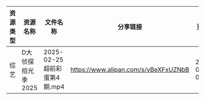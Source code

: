 | 资源类型 | 资源名称        | 文件名称                   | 分享链接                                 | 更新时间                |
| ---- | ----------- | ---------------------- | ------------------------------------ | ------------------- |
| 综艺   | D大侦探拾光季2025 | 2025-02-25 超前彩蛋第4期.mp4 | https://www.alipan.com/s/yBeXFxUZNbB | 2025-02-26 00:09:34 |
